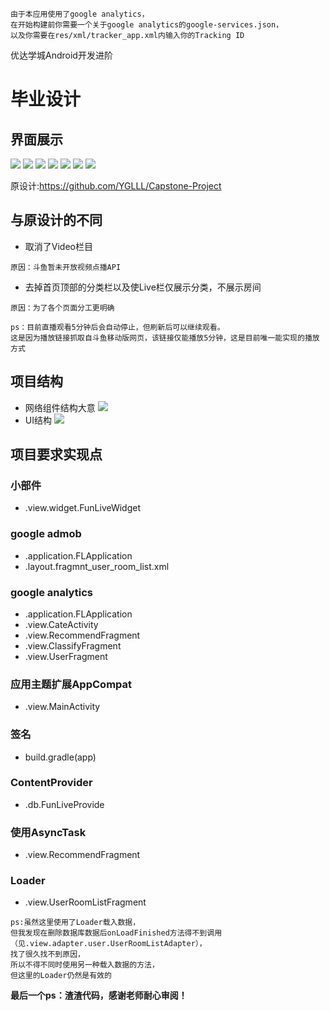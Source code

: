 ```
由于本应用使用了google analytics，
在开始构建前你需要一个关于google analytics的google-services.json，
以及你需要在res/xml/tracker_app.xml内输入你的Tracking ID
```


优达学城Android开发进阶
# 毕业设计

## 界面展示
![](https://github.com/YGLLL/FunLive/blob/master/screenshot/1.jpg)
![](https://github.com/YGLLL/FunLive/blob/master/screenshot/2.jpg)
![](https://github.com/YGLLL/FunLive/blob/master/screenshot/3.jpg)
![](https://github.com/YGLLL/FunLive/blob/master/screenshot/4.jpg)
![](https://github.com/YGLLL/FunLive/blob/master/screenshot/5.jpg)
![](https://github.com/YGLLL/FunLive/blob/master/screenshot/6.jpg)
![](https://github.com/YGLLL/FunLive/blob/master/screenshot/7.jpg)

原设计:https://github.com/YGLLL/Capstone-Project
## 与原设计的不同
- 取消了Video栏目
```
原因：斗鱼暂未开放视频点播API
```
- 去掉首页顶部的分类栏以及使Live栏仅展示分类，不展示房间
```
原因：为了各个页面分工更明确
```
```
ps：目前直播观看5分钟后会自动停止，但刷新后可以继续观看。
这是因为播放链接抓取自斗鱼移动版网页，该链接仅能播放5分钟，这是目前唯一能实现的播放方式
```

## 项目结构
- 网络组件结构大意
![](https://github.com/YGLLL/FunLive/blob/master/screenshot/Retrofit2.jpg)
- UI结构
![](https://github.com/YGLLL/FunLive/blob/master/screenshot/MainActivity.jpg)

## 项目要求实现点
### 小部件
- .view.widget.FunLiveWidget
### google admob
- .application.FLApplication
- .layout.fragmnt_user_room_list.xml
### google analytics
- .application.FLApplication
- .view.CateActivity
- .view.RecommendFragment
- .view.ClassifyFragment
- .view.UserFragment
### 应用主题扩展AppCompat
- .view.MainActivity
### 签名
- build.gradle(app)
### ContentProvider
- .db.FunLiveProvide
### 使用AsyncTask
- .view.RecommendFragment
### Loader
- .view.UserRoomListFragment
```
ps:虽然这里使用了Loader载入数据，
但我发现在删除数据库数据后onLoadFinished方法得不到调用（见.view.adapter.user.UserRoomListAdapter），
找了很久找不到原因，
所以不得不同时使用另一种载入数据的方法，
但这里的Loader仍然是有效的
```

**最后一个ps：渣渣代码，感谢老师耐心审阅！**